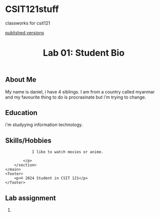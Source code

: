 # CSIT121stuff
classworks for csit121
<p> <a href= "[github.com/jonn2-dec/CSIT121stuff/"> 
  published versions </a>
</p>
<!DOCTYPE html>
<html lang="en">
<head>
    <meta charset="UTF-8">
    <title>Lab 01: Student Bio</title>
</head>
<body>
    <header>
        <h1>Lab 01: Student Bio</h1>
    </header>
    <main>
        <section>
            <h2>About Me</h2>
            <p>
                My name is daniel, i have 4 siblings. 
                I am from a country called myanmar and my favourite thing to do is procrasinate 
                but i'm trying to change.
        </section>
        <section>
            <h2>Education</h2>
            <p>
             i'm studyying information technology.              
                </p>
        </section>
        <section>
            <h2>Skills/Hobbies</h2>
            <p>

                I like to watch movies or anime.

            </p>
        </section>
    </main>
    <footer>
        <p>© 2024 Student in CSIT 121</p>
    </footer>
</body>
</html>



<h2>Lab assignment </h2>
<ol>
  <li> <a href="https://github.com/jonn2-dec/CSIT121stuff/blob/main/lab01/aboutme.html> about me </a></li>
</o1>
